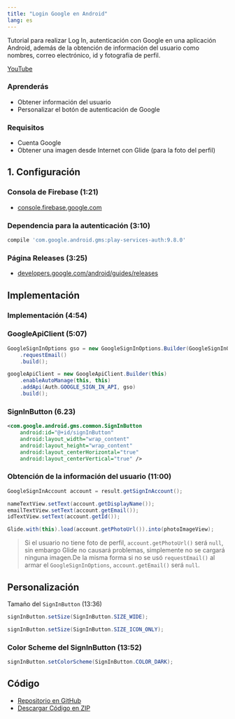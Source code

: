 ```yaml
---
title: "Login Google en Android"
lang: es
---
```


Tutorial para realizar Log In, autenticación con Google en una aplicación Android, además de la obtención de información del usuario como nombres, correo electrónico, id y fotografía de perfil.

[YouTube](https://www.youtube.com/watch?v=O3aemJ9eAAA)

### Aprenderás

* Obtener información del usuario
* Personalizar el botón de autenticación de Google

### Requisitos
* Cuenta Google
* Obtener una imagen desde Internet con Glide (para la foto del perfil)

## 1. Configuración

### Consola de Firebase (1:21)

* [console.firebase.google.com](https://console.firebase.google.com/)

### Dependencia para la autenticación (3:10)

```groovy
compile 'com.google.android.gms:play-services-auth:9.8.0'
```

### Página Releases (3:25)

* [developers.google.com/android/guides/releases](https://developers.google.com/android/guides/releases)

## Implementación

### Implementación (4:54)

### GoogleApiClient (5:07)

```java
GoogleSignInOptions gso = new GoogleSignInOptions.Builder(GoogleSignInOptions.DEFAULT_SIGN_IN)  
    .requestEmail()
    .build();

googleApiClient = new GoogleApiClient.Builder(this)  
    .enableAutoManage(this, this)
    .addApi(Auth.GOOGLE_SIGN_IN_API, gso)
    .build();
```

### SignInButton (6.23)

```xml
<com.google.android.gms.common.SignInButton  
    android:id="@+id/signInButton"
    android:layout_width="wrap_content"
    android:layout_height="wrap_content"
    android:layout_centerHorizontal="true"
    android:layout_centerVertical="true" />
```

### Obtención de la información del usuario (11:00)

```java
GoogleSignInAccount account = result.getSignInAccount();

nameTextView.setText(account.getDisplayName());  
emailTextView.setText(account.getEmail());  
idTextView.setText(account.getId());

Glide.with(this).load(account.getPhotoUrl()).into(photoImageView);
```

> Si el usuario no tiene foto de perfil, `account.getPhotoUrl()` será `null`, sin embargo Glide no causará problemas, simplemente no se cargará ninguna imagen.De la misma forma si no se usó `requestEmail()` al armar el `GoogleSignInOptions`, `account.getEmail()` será `null`.

## Personalización

Tamaño del `SignInButton` (13:36)

```java
signInButton.setSize(SignInButton.SIZE_WIDE);
```

```java
signInButton.setSize(SignInButton.SIZE_ICON_ONLY);
```

### Color Scheme del SignInButton (13:52)

```java
signInButton.setColorScheme(SignInButton.COLOR_DARK);
```

## Código
* [Repositorio en GitHub](https://github.com/alvareztech/GoogleSignInAndroid)
* [Descargar Código en ZIP](https://github.com/alvareztech/GoogleSignInAndroid/archive/master.zip)
